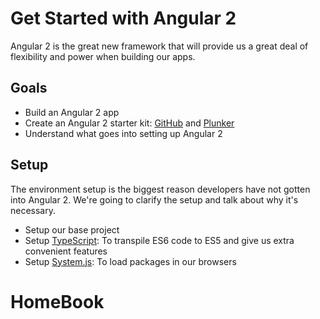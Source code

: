 # Get Started with Angular 2

Angular 2 is the great new framework that will provide us a great deal of flexibility and power when building our apps.

## Goals

- Build an Angular 2 app
- Create an Angular 2 starter kit: [GitHub](https://github.com/scotch-io/angular2-starter-basic) and [Plunker](http://plnkr.co/edit/V5tKs3?p=info)
- Understand what goes into setting up Angular 2

## Setup

The environment setup is the biggest reason developers have not gotten into Angular 2. We're going to clarify the setup and talk about why it's necessary.

- Setup our base project
- Setup [TypeScript](https://www.typescriptlang.org/): To transpile ES6 code to ES5 and give us extra convenient features
- Setup [System.js](https://github.com/systemjs/systemjs): To load packages in our browsers
# HomeBook
